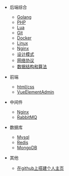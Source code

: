 * 后端综合
  * [Golang](note/Golang.md)
  * [PHP](note/PHP.md)
  * [Lua](note/Lua.md)
  * [Git](note/git.md)
  * [Docker](note/Docker.md)
  * [Linux](note/Linux.md)
  * [Nginx](note/Nginx.md)
  * [设计模式](note/DesignPatterns.md)
  * [网络协议](note/NetworkingProtocol.md)
  * [数据结构和算法](note/DataStructureAndAlgorithms.md)

* 前端
  * [html/css](note/HtmlCss.md)
  <!-- * [NuxtJs](note/NuxtJs.md) -->
  * [VueElementAdmin](note/VueElementAdmin.md)
  <!-- * [ElementUI](note/#) -->

* 中间件
  * [Nginx](note/Nginx.md)
  * [RabbitMQ](note/RabbitMQ.md)

* 数据库
  * [Mysql](note/Mysql.md)
  * [Redis](note/Redis.md)
  * [MongoDB](note/MongoDB.md)

* 其他
  * [在github上搭建个人主页](note/githubio.md)








